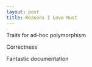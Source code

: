 ```yaml
---
layout: post
title: Reasons I Love Rust
---
```


Traits for ad-hoc polymorphism

Correctness

Fantastic documentation
